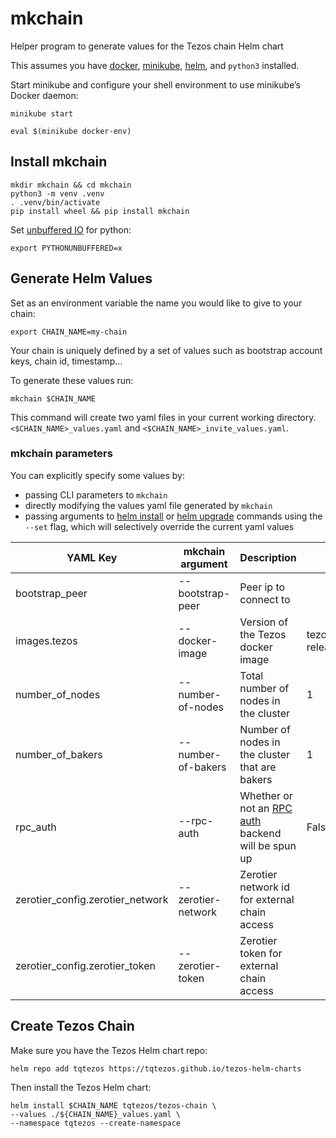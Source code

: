 # mkchain

Helper program to generate values for the Tezos chain Helm chart

This assumes you have [docker](https://docs.docker.com/get-docker/), [minikube](https://minikube.sigs.k8s.io/docs/), [helm](https://helm.sh/), and `python3` installed.

Start minikube and configure your shell environment to use minikube’s Docker daemon:

```shell
minikube start

eval $(minikube docker-env)
```

## Install mkchain

```shell
mkdir mkchain && cd mkchain
python3 -m venv .venv
. .venv/bin/activate
pip install wheel && pip install mkchain
```

Set [unbuffered IO](https://docs.python.org/3.6/using/cmdline.html#envvar-PYTHONUNBUFFERED) for python:

```shell
export PYTHONUNBUFFERED=x
```

## Generate Helm Values

Set as an environment variable the name you would like to give to your chain:

```shell
export CHAIN_NAME=my-chain
```

Your chain is uniquely defined by a set of values such as bootstrap account keys, chain id, timestamp...

To generate these values run:

```shell
mkchain $CHAIN_NAME
```

This command will create two yaml files in your current working directory. `<$CHAIN_NAME>_values.yaml` and `<$CHAIN_NAME>_invite_values.yaml`.

### mkchain parameters

You can explicitly specify some values by:

- passing CLI parameters to `mkchain`
- directly modifying the values yaml file generated by `mkchain`
- passing arguments to [helm install](https://helm.sh/docs/helm/helm_install/) or [helm upgrade](https://helm.sh/docs/helm/helm_upgrade/) commands using the `--set` flag, which will selectively override the current yaml values

| YAML Key                         | mkchain argument   | Description                                                                 | Default                |
| -------------------------------- | ------------------ | --------------------------------------------------------------------------- | ---------------------- |
| bootstrap_peer                   | --bootstrap-peer   | Peer ip to connect to                                                       |                        |
| images.tezos                     | --docker-image     | Version of the Tezos docker image                                           | tezos/tezos:v8-release |
| number_of_nodes                  | --number-of-nodes  | Total number of nodes in the cluster                                        | 1                      |
| number_of_bakers                 | --number-of-bakers | Number of nodes in the cluster that are bakers                              | 1                      |
| rpc_auth                         | --rpc-auth         | Whether or not an [RPC auth](../rpc-auth/README.md) backend will be spun up | False                  |
| zerotier_config.zerotier_network | --zerotier-network | Zerotier network id for external chain access                               |                        |
| zerotier_config.zerotier_token   | --zerotier-token   | Zerotier token for external chain access                                    |                        |

## Create Tezos Chain

Make sure you have the Tezos Helm chart repo:

```shell
helm repo add tqtezos https://tqtezos.github.io/tezos-helm-charts
```

Then install the Tezos Helm chart:

```shell
helm install $CHAIN_NAME tqtezos/tezos-chain \
--values ./${CHAIN_NAME}_values.yaml \
--namespace tqtezos --create-namespace
```
